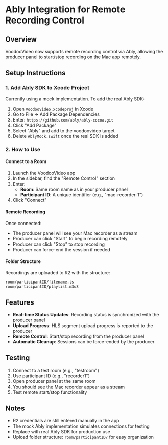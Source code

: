 # Ably Integration for Remote Recording Control

## Overview
VoodooVideo now supports remote recording control via Ably, allowing the producer panel to start/stop recording on the Mac app remotely.

## Setup Instructions

### 1. Add Ably SDK to Xcode Project
Currently using a mock implementation. To add the real Ably SDK:

1. Open `VoodooVideo.xcodeproj` in Xcode
2. Go to File → Add Package Dependencies
3. Enter: `https://github.com/ably/ably-cocoa.git`
4. Click "Add Package"
5. Select "Ably" and add to the voodoovideo target
6. Delete `AblyMock.swift` once the real SDK is added

### 2. How to Use

#### Connect to a Room
1. Launch the VoodooVideo app
2. In the sidebar, find the "Remote Control" section
3. Enter:
   - **Room**: Same room name as in your producer panel
   - **Participant ID**: A unique identifier (e.g., "mac-recorder-1")
4. Click "Connect"

#### Remote Recording
Once connected:
- The producer panel will see your Mac recorder as a stream
- Producer can click "Start" to begin recording remotely
- Producer can click "Stop" to stop recording
- Producer can force-end the session if needed

#### Folder Structure
Recordings are uploaded to R2 with the structure:
```
room/participantID/filename.ts
room/participantID/playlist.m3u8
```

## Features

- **Real-time Status Updates**: Recording status is synchronized with the producer panel
- **Upload Progress**: HLS segment upload progress is reported to the producer
- **Remote Control**: Start/stop recording from the producer panel
- **Automatic Cleanup**: Sessions can be force-ended by the producer

## Testing

1. Connect to a test room (e.g., "testroom")
2. Use participant ID (e.g., "recorder1")
3. Open producer panel at the same room
4. You should see the Mac recorder appear as a stream
5. Test remote start/stop functionality

## Notes

- R2 credentials are still entered manually in the app
- The mock Ably implementation simulates connections for testing
- Replace with real Ably SDK for production use
- Upload folder structure: `room/participantID/` for easy organization